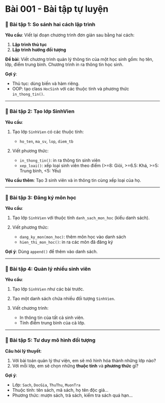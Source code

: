# Bài 001 - Bài tập tự luyện

### 🔸 **Bài tập 1: So sánh hai cách lập trình**

**Yêu cầu**:
Viết lại đoạn chương trình đơn giản sau bằng hai cách:

1. **Lập trình thủ tục**
2. **Lập trình hướng đối tượng**

**Đề bài**: Viết chương trình quản lý thông tin của một học sinh gồm: họ tên, lớp, điểm trung bình. Chương trình in ra thông tin học sinh.

**Gợi ý**:

* Thủ tục: dùng biến và hàm riêng.
* OOP: tạo class `HocSinh` với các thuộc tính và phương thức `in_thong_tin()`.

---

### 🔸 **Bài tập 2: Tạo lớp SinhVien**

**Yêu cầu**:

1. Tạo lớp `SinhVien` có các thuộc tính:

   * `ho_ten`, `ma_sv`, `lop`, `diem_tb`
2. Viết phương thức:

   * `in_thong_tin()`: in ra thông tin sinh viên
   * `xep_loai()`: xếp loại sinh viên theo điểm (>=8: Giỏi, >=6.5: Khá, >=5: Trung bình, <5: Yếu)

**Yêu cầu thêm**: Tạo 3 sinh viên và in thông tin cùng xếp loại của họ.

---

### 🔸 **Bài tập 3: Đăng ký môn học**

**Yêu cầu**:

1. Tạo lớp `SinhVien` với thuộc tính `danh_sach_mon_hoc` (kiểu danh sách).
2. Viết phương thức:

   * `dang_ky_mon(mon_hoc)`: thêm môn học vào danh sách
   * `hien_thi_mon_hoc()`: in ra các môn đã đăng ký

**Gợi ý**: Dùng `append()` để thêm vào danh sách.

---

### 🔸 **Bài tập 4: Quản lý nhiều sinh viên**

**Yêu cầu**:

1. Tạo lớp `SinhVien` như các bài trước.
2. Tạo một danh sách chứa nhiều đối tượng `SinhVien`.
3. Viết chương trình:

   * In thông tin của tất cả sinh viên.
   * Tính điểm trung bình của cả lớp.

---

### 🔸 **Bài tập 5: Tư duy mô hình đối tượng**

**Câu hỏi lý thuyết**:

1. Với bài toán quản lý thư viện, em sẽ mô hình hóa thành những lớp nào?
2. Với mỗi lớp, em sẽ chọn những **thuộc tính** và **phương thức** gì?

**Gợi ý**:

* Lớp: `Sach`, `DocGia`, `ThuThu`, `MuonTra`
* Thuộc tính: tên sách, mã sách, họ tên độc giả...
* Phương thức: mượn sách, trả sách, kiểm tra sách quá hạn...


